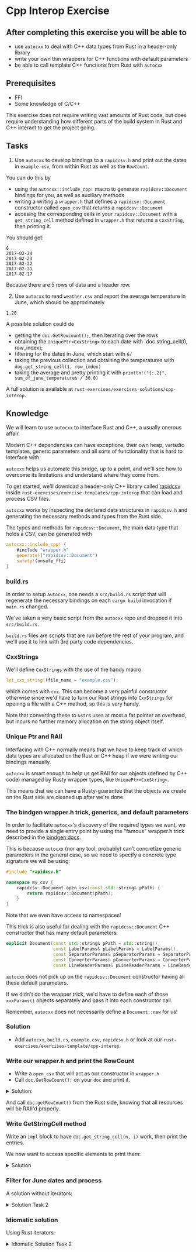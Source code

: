 # Cpp Interop Exercise

## After completing this exercise you will be able to

- use `autocxx` to deal with C++ data types from Rust in a header-only library
- write your own thin wrappers for C++ functions with default parameters
- be able to call template C++ functions from Rust with `autocxx`


## Prerequisites

- FFI
- Some knowledge of C/C++

This exercise does not require writing vast amounts of Rust code, but does require understanding how different parts of the build system in Rust and C++ interact to get the project going.

## Tasks

1. Use `autocxx` to develop bindings to a `rapidcsv.h` and print out the dates in `example.csv`, from within Rust as well as the `RowCount`.

You can do this by

* using the `autocxx::include_cpp!` macro to generate `rapidcsv::Document` bindings for you, as well as auxiliary methods
* writing a writing a `wrapper.h` that defines a `rapidcsv::Document` constructor called `open_csv` that returns a `rapidcsv::Document`
* accesing the corresponding cells in your `rapidcsv::Document` with a `get_string_cell` method defined in `wrapper.h` that returns a `CxxString`, then printing it.

You should get:

```console
6
2017-02-24
2017-02-23
2017-02-22
2017-02-21
2017-02-17
```

Because there are 5 rows of data and a header row.

2. Use `autocxx` to read `weather.csv` and report the average temperature in June, which should be approximately

```console
1.20
```

A possible solution could do

* getting the `doc.GetRowcount();`, then iterating over the rows
* obtaining the `UniquePtr<CxxString>` to each date with `doc.string_cell(0, row_index);
* filtering for the dates in June, which start with `6/`
* taking the previous collection and obtaining the temperatures with `dog.get_string_cell(1, row_index)`
* taking the average and pretty printing it with `println!("{:.2}", sum_of_june_temperatures / 30.0)`

A full solution is available at `rust-exercises/exercises-solutions/cpp-interop`.

## Knowledge

We will learn to use `autocxx` to interface Rust and C++, a usually onerous affair.

Modern C++ dependencies can have exceptions, their own heap, variadic templates, generic parameters and all sorts of functionality that is hard to interface with.

`autocxx` helps us automate this bridge, up to a point, and we'll see how to overcome its limitations and understand where they come from.

To get started, we'll download a header-only C++ library called [rapidcsv](https://github.com/d99kris/rapidcsv) inside `rust-exercises/exercise-templates/cpp-interop` that can load and process CSV files.

`autocxx` works by inspecting the declared data structures  in `rapidcsv.h` and generating the necessary methods and types from the Rust side.

The types and methods for `rapidcsv::Document`, the main data type that holds a CSV, can be generated with

```rust [], ignore
autocxx::include_cpp! {
    #include "wrapper.h"
    generate!("rapidcsv::Document")
    safety!(unsafe_ffi)
}
```

### build.rs

In order to setup `autocxx`, one needs a `src/build.rs` script that will regenerate the necessary bindings on each `cargo build` invocation if `main.rs` changed.

We've taken a very basic script from the `autocxx` repo and dropped it into `src/build.rs`.

`build.rs` files are scripts that are run before the rest of your program, and we'll use it to link with 3rd party code dependencies.

### CxxStrings

We'll define `CxxStrings` with the use of the handy macro

```rust [], ignore
let_cxx_string!(file_name = "example.csv");
```

which comes with `cxx`. This can become a very painful constructor otherwise since we'd have to turn our Rust strings into `CxxStrings` for opening a file with a C++ method, so this is very handy.

Note that converting these to `&str`s uses at most a fat pointer as overhead, but incurs no further memory allocation on the string object itself.

### Unique Ptr and RAII

Interfacing with C++ normally means that we have to keep track of which data types are allocated on the Rust or C++ heap if we were writing our bindings manually.

`autocxx` is smart enough to help us get RAII for our objects (defined by C++ code) managed by Rusty wrapper types, like `UniquePtr<CxxString>`.

This means that we can have a Rusty-guarantee that the objects we create on the Rust side are cleaned up after we're done.

### The bindgen wrapper.h trick, generics, and default parameters

In order to facilitate `autocxx`'s discovery of the required types we want, we need to provide a single entry point by using the "famous" wrapper.h trick described in the [bindgen docs](https://rust-lang.github.io/rust-bindgen/tutorial-2.html).

This is because `autocxx` (nor any tool, probably) can't concretize generic parameters in the general case, so we need to specify a concrete type signature we will be using:

```c++
#include "rapidcsv.h"

namespace my_csv {
    rapidcsv::Document open_csv(const std::string& pPath) {
        return rapidcsv::Document(pPath);
    }
}
```

Note that we even have access to namespaces!

This trick is also useful for dealing with the `rapidcsv::Document` C++ constructor that has many default parameters:

```c++
explicit Document(const std::string& pPath = std::string(),
                  const LabelParams& pLabelParams = LabelParams(),
                  const SeparatorParams& pSeparatorParams = SeparatorParams(),
                  const ConverterParams& pConverterParams = ConverterParams(),
                  const LineReaderParams& pLineReaderParams = LineReaderParams())
```

`autocxx` does not pick up on the `rapidcsv::Document` constructor having all these default parameters.

If we didn't do the wrapper trick, we'd have to define each of those `xxxParams()` objects separately and pass it into each constructor call.

Remember, `autocxx` does not necessarily define a `Document::new` for us!


### Solution

* Add `autocxx`, `build.rs`, `example.csv`, `rapidcsv.h` or look at our `rust-exercises/exercises-template/cpp-interop`.

### Write our wrapper.h and print the RowCount

* Write a `open_csv` that will act as our constructor in `wrapper.h`
* Call `doc.GetRowCount();` on your `doc` and print it.

<details><summary> Solution: </summary>
Once you have this in your `src/wrapper.h`:

```cpp
#pragma once // We write this to not trip up the build system!

#include "rapidcsv.h"

namespace my_csv {
    rapidcsv::Document open_csv(const std::string& pPath) {
        return rapidcsv::Document(pPath);
    }
```

We can define our method of interest:

```rust [], ignore
use autocxx::prelude::*;
use cxx::{let_cxx_string, CxxString};
use ffi::rapidcsv::Document;

autocxx::include_cpp! {
    #include "wrapper.h"
    generate!("rapidcsv::Document")
    generate!("my_csv::open_csv")
    safety!(unsafe_ffi)
}

fn main() {
    let_cxx_string!(file_name = "example.csv");
    let doc = ffi::my_csv::open_csv(&file_name).within_unique_ptr();
    let count = doc.GetRowCount();
    println!("{count:?}");
}
```
</details>

And call `doc.getRowCount()` from the Rust side, knowing that all resources will be RAII'd properly.

### Write GetStringCell method

Write an `impl` block to have `doc.get_string_cell(n, i)` work, then print the entries.

We now want to access specific elements to print them:

<details><summary> Solution </summary>

This gives a complete solution to *Task 1*.

We add the method to our `wrapper.h`:

```cpp
#pragma once

#include "rapidcsv.h"

namespace my_csv {
    rapidcsv::Document open_csv(const std::string& pPath) {
        return rapidcsv::Document(pPath);
    }

    std::string get_string_cell(const rapidcsv::Document& doc,const size_t pColumnIdx, const size_t pRowIdx) {
        return doc.GetCell<std::string>(pColumnIdx, pRowIdx);
    }
}
```

```rust [], ignore
use autocxx::prelude::*;
use cxx::{let_cxx_string, CxxString};
use ffi::rapidcsv::Document;

autocxx::include_cpp! {
    #include "wrapper.h"
    generate!("rapidcsv::Document")
    generate!("my_csv::open_csv")
    generate!("my_csv::get_string_cell")
    safety!(unsafe_ffi)
}

fn main() {
    let_cxx_string!(file_name = "example.csv");
    let doc = ffi::my_csv::open_csv(&file_name).within_unique_ptr();
    let count = doc.GetRowCount();
    println!("{count}");
    for i in 0..count {
        let date = doc.get_string_cell(0, i);
        println!("{}", date);
    }
}

trait GetStringCell {
    fn get_string_cell(&self, column: usize, row: usize) -> UniquePtr<CxxString>;
}

impl GetStringCell for Document {
    fn get_string_cell(&self, column: usize, row: usize) -> UniquePtr<CxxString> {
        ffi::my_csv::get_string_cell(self, column, row)
    }
}
```

</details>

### Filter for June dates and process

A solution without iterators:

<details><summary> Solution Task 2 </summary>

```rust [], ignore
use autocxx::prelude::*;
use cxx::{let_cxx_string, CxxString};
use ffi::rapidcsv::Document;

autocxx::include_cpp! {
    #include "wrapper.h"
    generate!("rapidcsv::Document")
    generate!("my_csv::open_csv")
    generate!("my_csv::get_string_cell")
    safety!(unsafe_ffi)
}

fn main() {
    let_cxx_string!(file_name = "weather.csv");
    let doc = ffi::my_csv::open_csv(&file_name).within_unique_ptr();
    let count = doc.GetRowCount();
    let mut june_temps = 0.0;
    for i in 0..count {
        let date = doc.get_string_cell(0, i);
        // Convert to Rust str - with type-guaranteed no additional memory overhead
        if let Ok(date_str) = date.to_str() {
            // Check if it's in June - format MM/DD/YYY
            if date_str.starts_with("6/") {
                // Date is in June, so get the Temp_C value in the 2nd column
                if let Ok(temp) = doc.get_string_cell(1, i).to_str() {
                    if let Ok(temp_float) = temp.parse::<f64>() {
                        june_temps += temp_float;
                    }
                }
            }
        }
    }
    // June always has 30 days
    println!("{}", june_temps / 30.0);
}

trait GetStringCell {
    fn get_string_cell(&self, column: usize, row: usize) -> UniquePtr<CxxString>;
}

impl GetStringCell for Document {
    fn get_string_cell(&self, column: usize, row: usize) -> UniquePtr<CxxString> {
        ffi::my_csv::get_string_cell(self, column, row)
    }
}
```

</details>

### Idiomatic solution

Using Rust iterators:

<details><summary> Idiomatic Solution Task 2 </summary>

```rust [], ignore
use autocxx::prelude::*;
use cxx::{let_cxx_string, CxxString};
use ffi::rapidcsv::Document;

autocxx::include_cpp! {
    #include "wrapper.h"
    generate!("rapidcsv::Document")
    generate!("my_csv::open_csv")
    generate!("my_csv::get_string_cell")
    safety!(unsafe_ffi)
}

fn main() {
    let_cxx_string!(file_name = "weather.csv");
    let doc = ffi::my_csv::open_csv(&file_name).within_unique_ptr();
    let count = doc.GetRowCount();

    let sum_of_june_temperatures: i64 = (0..count)
        .filter_map(|row_index| {
            let date: UniquePtr<CxxString> = doc.get_string_cell(0, row_index);
            let date: &str = date.to_str().ok()?;
            // Check if it's in June: the date format in the file is `M/DD/YYYY`
            date.starts_with("6/").then_some(row_index)
        })
        .filter_map(|row_index| {
            let temperature: UniquePtr<CxxString> = doc.get_string_cell(1, row_index);
            let temperature: &str = temperature.to_str().ok()?;
            temperature.parse::<i64>().ok()
        })
        .sum();
    // June has 30 days
    println!("{}", sum_of_june_temperatures as f64 / 30.0);
```

Explanation:

- Make a multi-step chain to first select the row and second to extract the temperature value
- Mask bad encodings and numerical conversions behind `filter_map`
- We use the `sum` method instead of keeping an explicit accumulation value around

In this particular case getting the nice chain is hard. The `doc.get_string_cell` returns a C++ Unique Pointer, and if you call `to_str()` on it without making an explicit variable first, it will provoke the compiler to drop the temporary `unique_ptr` value (the borrow checker catches it).

This means you can't really `map` or `filter_map` `&str` values from one step to the next. So, keep passing `row_index` instead and do separate extractions in each closure.

`?` is very useful, so use `filter_map` in both steps.

</details>
